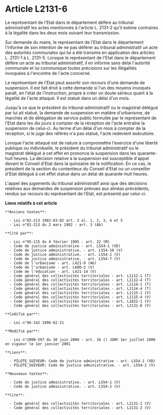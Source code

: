 # Article L2131-6

Le représentant de l'Etat dans le département défère au tribunal administratif les actes mentionnés à l'article L. 2131-2
qu'il estime contraires à la légalité dans les deux mois suivant leur transmission. 

Sur demande du maire, le représentant de l'Etat dans le département l'informe de son intention de ne pas déférer au tribunal
administratif un acte des autorités communales qui lui a été transmis en application des articles L. 2131-1 à L. 2131-5.
Lorsque le représentant de l'Etat dans le département défère un acte au tribunal administratif, il en informe sans délai
l'autorité communale et lui communique toutes précisions sur les illégalités invoquées à l'encontre de l'acte concerné. 

Le représentant de l'Etat peut assortir son recours d'une demande de suspension. Il est fait droit à cette demande si l'un
des moyens invoqués paraît, en l'état de l'instruction, propre à créer un doute sérieux quant à la légalité de l'acte
attaqué. Il est statué dans un délai d'un mois. 

Jusqu'à ce que le président du tribunal administratif ou le magistrat délégué par lui ait statué, la demande de suspension en
matière d'urbanisme, de marchés et de délégation de service public formulée par le représentant de l'Etat dans les dix jours
à compter de la réception de l'acte entraîne la suspension de celui-ci. Au terme d'un délai d'un mois à compter de la
réception, si le juge des référés n'a pas statué, l'acte redevient exécutoire. 

Lorsque l'acte attaqué est de nature à compromettre l'exercice d'une liberté publique ou individuelle, le président du
tribunal administratif ou le magistrat délégué à cet effet en prononce la suspension dans les quarante-huit heures. La
décision relative à la suspension est susceptible d'appel devant le Conseil d'Etat dans la quinzaine de la notification. En
ce cas, le président de la section du contentieux du Conseil d'Etat ou un conseiller d'Etat délégué à cet effet statue dans
un délai de quarante-huit heures.

L'appel des jugements du tribunal administratif ainsi que des décisions relatives aux demandes de suspension prévues aux
alinéas précédents, rendus sur recours du représentant de l'Etat, est présenté par celui-ci.

**Liens relatifs à cet article**

	**Anciens textes**:

	  - Loi n°82-213 1982-03-02 art. 3 al. 1, 2, 3, 4 et 5
	  - Loi n°82-213 du 2 mars 1982 - art. 3 (Ab)

	**Cité par**:

	  - Loi n°95-115 du 4 février 1995 - art. 22 (M)
	  - Code de justice administrative - art. L554-1 (VD)
	  - Code de justice administrative. - art. L554-10 (V)
	  - Code de justice administrative. - art. L554-2 (V)
	  - Code de justice administrative. - art. L554-7 (V)
	  - Code de l'urbanisme - art. L421-9 (Ab)
	  - Code de l'urbanisme - art. L600-3 (V)
	  - Code de l'éducation - art. L421-14 (V)
	  - Code général des collectivités territoriales - art. L1112-1 (T)
	  - Code général des collectivités territoriales - art. L1112-4 (T)
	  - Code général des collectivités territoriales - art. L1114-1 (T)
	  - Code général des collectivités territoriales - art. L1114-4 (T)
	  - Code général des collectivités territoriales - art. L1115-1 (V)
	  - Code général des collectivités territoriales - art. L1115-4 (V)
	  - Code général des collectivités territoriales - art. L1822-1 (V)
	  - Code général des collectivités territoriales - art. L2131-8 (V)

	**Codifié par**:

	  - Loi n°96-142 1996-02-21

	**Modifié par**:

	  - Loi n°2000-597 du 30 juin 2000 - art. 16 () JORF 1er juillet 2000 en vigueur le 1er janvier 2001

	**Liens**:

	  - PILOTE_SUIVEUR: Code de justice administrative - art. L554-1 (VD)
	  - PILOTE_SUIVEUR: Code de justice administrative. - art. L554-2 (V)

	**Nouveaux textes**:

	  - Code de justice administrative. - art. L554-1 (V)
	  - Code de justice administrative. - art. L554-2 (V)

	**Cite**:

	  - Code général des collectivités territoriales - art. L2131-1 (V)
	  - Code général des collectivités territoriales - art. L2131-2 (V)
